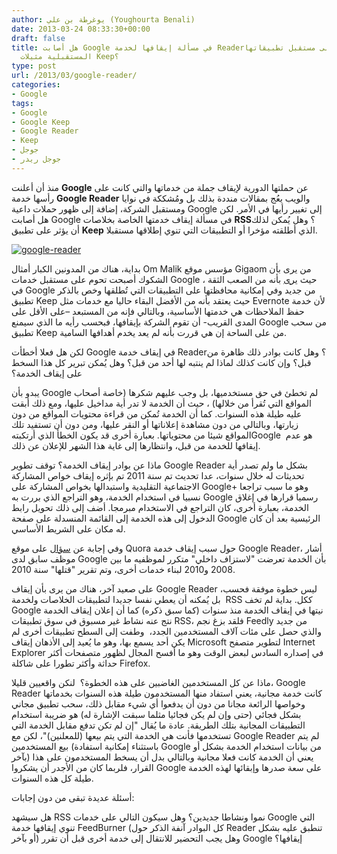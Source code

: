 ```yaml
---
author: يوغرطة بن علي (Youghourta Benali)
date: 2013-03-24 08:33:30+00:00
draft: false
title: هل أصابت Google في مسألة إيقافها لخدمة Reader؟ وهل سيؤثر ذلك على مستقبل تطبيقاتها
  المستقبلية مثيلات Keep؟
type: post
url: /2013/03/google-reader/
categories:
- Google
tags:
- Google
- Google Keep
- Google Reader
- Keep
- جوجل
- جوجل ريدر
---
```


منذ أن أعلنت **Google** عن حملتها الدورية لإيقاف جملة من خدماتها والتي كانت على رأسها خدمة **Google Reader** والويب يعُج بمقالات منددة بذلك بل ومُشككة في نوايا ومستقبل الشركة، إضافة إلى ظهور حملات داعية Google إلى تغيير رأيها في الأمر. لكن هل أصابت Google في مسألة إيقاف خدمتها الخاصة بخلاصات **RSS**؟ وهل يُمكن لذلك أن يؤثر على تطبيق **Keep** الذي أطلقته مؤخرا أو التطبيقات التي تنوي إطلاقها مستقبلا.




[![google-reader](https://www.it-scoop.com/wp-content/uploads/2013/03/google-reader.png)
](https://www.it-scoop.com/wp-content/uploads/2013/03/google-reader.png)




بداية، هناك من المدونين الكبار أمثال Om Malik مؤسس موقع Gigaom من يرى بأن الشكوك أصبحت تحوم على مستقبل خدمات Google ، حيث [يرى](http://.com/2013/03/20/sorry-google-you-can-keep-it-to-yourself/) بأنه من الصعب الثقة في Google من جديد وفي إمكانية محافظتها على التطبيقات التي تُطلقها وخص بالذكر تطبيق Keep حيث يعتقد بأنه من الأفضل البقاء حاليا مع خدمات مثل Evernote لأن خدمة حفظ الملاحظات هي خدمتها الأساسية، وبالتالي فإنه من المستبعد –على الأقل على المدى القريب- أن تقوم الشركة بإيقافها، فبحسب رأيه ما الذي سيمنع Google من سحب تطبيق Keep من على الساحة إن هي قررت بأنه لم يعد يخدم أهدافها السامية.




لكن هل فعلا أخطأت Google في إيقاف خدمة Reader؟ وهل كانت بوادر ذلك ظاهرة من قبل؟ وإن كانت كذلك لماذا لم ينتبه لها أحد من قبل؟ وهل يُمكن تبرير كل هذا السخط على إيقاف الخدمة؟




<!-- more -->




يبدو بأن Google لم تخطئ في حق مستخدميها، بل وجب عليهم شكرها (خاصة أصحاب المواقع التي تُقرأ من خلالها) ، حيث أن الخدمة لا تدر أية مداخيل عليها، ومع ذلك أبقت عليه طيلة هذه السنوات. كما أن الخدمة تُمكن من قراءة محتويات المواقع من دون زيارتها، وبالتالي من دون مشاهدة إعلاناتها أو النقر عليها، ومن دون أن تستفيد تلك المواقع شيئا من محتوياتها. بعبارة أخرى قد يكون الخطأ الذي أرتكبتهGoogle  هو عدم إيقافها للخدمة من قبل، وانتظارها إلى غاية هذا الشهر للإعلان عن ذلك.




ماذا عن بوادر إيقاف الخدمة؟ توقف تطوير Google Reader بشكل ما ولم تصدر أية تحديثات له خلال سنوات، عدا تحديث تم سنة 2011 تم بإثره إيقاف خواص المشاركة الاجتماعية التقليدية واستبدالها بخواص المشاركة على Google+ وهو ما سبب تراجعا نسبيا في استخدام الخدمة، وهو التراجع الذي بررت به Google رسميا قرارها في إغلاق الخدمة، بعبارة أخرى، كان التراجع في الاستخدام مبرمجا. أضف إلى ذلك تحويل رابط الدخول إلى هذه الخدمة إلى القائمة المنسدلة على صفحة Google الرئيسية بعد أن كان له مكان على الشريط الأساسي.




وفي إجابة عن [سؤال](http://www.quora.com/Google-Reader-Shut-Down-March-2013/Why-is-Google-killing-Google-Reader) على موقع Quora حول سبب إيقاف خدمة Google Reader، أشار موظف سابق لدى Google بأن الخدمة تعرضت "لاستزاف داخلي" متكرر لموظفيه ما بين 2008 و2010 لبناء خدمات أخرى، وتم تقرير "قتلها" سنة 2010.




على صعيد آخر، هناك من يرى بأن إيقاف Google Reader ليس خطوة موفقة فحسب، بل يُمكنه أن يعطي نفسا جديدا لتطبيقات الخلاصات ولخدمة  RSS ككل. بداية لم تخف Google نيتها في إيقاف الخدمة منذ سنوات (كما سبق ذكره) كما أن إعلان إيقاف الخدمة نتج عنه نشاط غير مسبوق في سوق تطبيقات RSS، فلقد بزغ نجم Feedly من جديد والذي حصل على مئات آلاف المستخدمين الجدد،  وطفت إلى السطح تطبيقات أخرى لم يكن أحد يسمع بها، وهو ما يُعيد إلى الأذهان إيقاف Microsoft لتطوير متصفح Internet Explorer في إصداره السادس لبعض الوقت وهو ما أفسح المجال لظهور متصفحات أكثر حداثة وأكثر تطورا على شاكلة Firefox.




ماذا عن كل المستخدمين الغاضبين على هذه الخطوة؟  لنكن واقعيين قليلا، Google Reader كانت خدمة مجانية، يعني استفاد منها المستخدمون طيلة هذه السنوات بخدماتها وخواصها الرائعة مجانا من دون أن يدفعوا أي شيء مقابل ذلك، سحب تطبيق مجاني بشكل فجائي (حتى وإن لم يكن فجائيا مثلما سبقت الإشارة له) هو ضريبة استخدام التطبيقات المجانية بتلك الطريقة. عادة ما يُقال "إن لم تكن تدفع مقابل الخدمة التي تستخدمها فأنت هي الخدمة التي يتم بيعها (للمعلنين)"، لكن مع Google Reader لم يتم بيع المستخدمين (باستثناء إمكانية استفادة Google من بيانات استخدام الخدمة بشكل أو بآخر) يعني أن الخدمة كانت فعلا مجانية وبالتالي بدل أن يسخط المستخدمون على هذا القرار، فلربما كان من الأجدر أن يشكروا Google على سعة صدرها وإبقائها لهذه الخدمة طيلة كل هذه السنوات.




أسئلة عديدة تبقى من دون إجابات:




هل سيشهد RSS نموا ونشاطا جديدين؟ وهل سيكون التالي على خدمات Google التي تنوي إيقافها خدمة FeedBurner (كل البوادر آنفة الذكر حول Reader تنطبق عليه بشكل أو بآخر) وهل يجب التحضير للانتقال إلى خدمة أخرى قبل أن تقرر Google إيقافها؟
